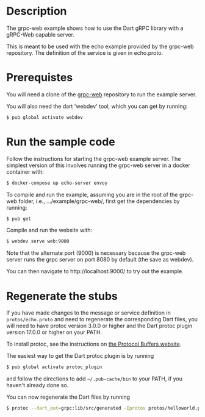 # Description
The grpc-web example shows how to use the Dart gRPC library with a gRPC-Web capable server. 

This is meant to be used with the echo example provided by the grpc-web repository. The definition of the service is given in echo.proto. 

# Prerequistes
You will need a clone of the [grpc-web](https://github.com/grpc/grpc-web) repository to run the example server.

You will also need the dart 'webdev' tool, which you can get by running:

```sh
$ pub global activate webdev
```

# Run the sample code
Follow the instructions for starting the grpc-web example server. The simplest version of this involves running the grpc-web server in a docker container with:

```sh
$ docker-compose up echo-server envoy
```

To compile and run the example, assuming you are in the root of the grpc-web
folder, i.e., .../example/grpc-web/, first get the dependencies by running:

```sh
$ pub get
```

Compile and run the website with:

```sh
$ webdev serve web:9000
```

Note that the alternate port (9000) is necessary because the grpc-web server runs the grpc server on port 8080 by default (the save as webdev).

You can then navigate to http://localhost:9000/ to try out the example.

# Regenerate the stubs

If you have made changes to the message or service definition in
`protos/echo.proto` and need to regenerate the corresponding Dart files,
you will need to have protoc version 3.0.0 or higher and the Dart protoc plugin
version 17.0.0 or higher on your PATH.

To install protoc, see the instructions on
[the Protocol Buffers website](https://developers.google.com/protocol-buffers/).

The easiest way to get the Dart protoc plugin is by running

```sh
$ pub global activate protoc_plugin
```

and follow the directions to add `~/.pub-cache/bin` to your PATH, if you haven't
already done so.

You can now regenerate the Dart files by running

```sh
$ protoc --dart_out=grpc:lib/src/generated -Iprotos protos/helloworld.proto
```
